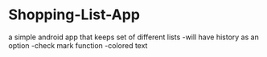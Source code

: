 # Shopping-List-App
a simple android app that keeps set of different lists
-will have history as an option
-check mark function
-colored text

